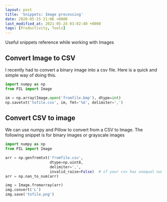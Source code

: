 ```yaml
---
layout: post
title: 'Snippets: Image processing'
date: 2020-05-15 21:06 +0000
last_modified_at: 2021-05-24 03:02:40 +0000
tags: [Productivity, Tools]
---
```


Useful snippets reference while working with Images

<!-- more -->

## Convert Image to CSV

I recently had to convert a binary image into a csv file. Here is a quick and
simple way of doing this.

```python
import numpy as np
from PIL import Image

im = np.array(Image.open('fromfile.bmp'), dtype=int)
np.savetxt('tofile.csv', im, fmt='%d', delimiter=',')
```

## Convert CSV to image

We can use numpy and Pillow to convert from a CSV to Image. The following snippet
is for binary images or grayscale images

```python
import numpy as np
from PIL import Image

arr = np.genfromtxt('fromfile.csv',
                    dtype=np.uint8,
                    delimiter=',',
                    invalid_raise=False)  # if your csv has unequal number of cols
arr = np.nan_to_num(arr)

img = Image.fromarray(arr)
img.convert('L')
img.save('tofile.png')
```
